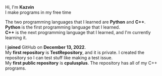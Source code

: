 Hi, I'm **Kazvin**  
I make programs in my free time  

The two programming languages that I learned are **Python** and **C++**.  
**Python** is the first programming language that I learned.  
**C++** is the next programming language that I learned, and I'm currently learning it.  

I **joined** GitHub on **December 13, 2022**.  
My **first repository** is **TestRepository**, and it is private. I created the repository so I can test stuff like making a test issue.  
My **first public repository** is **cpulusplus**. The repository has all of my C++ programs.
